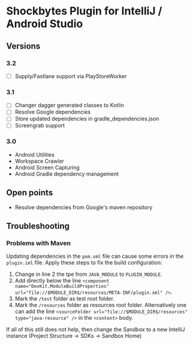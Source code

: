 # Shockbytes Plugin for IntelliJ / Android Studio

## Versions

### 3.2
-[ ] Supply/Fastlane support via PlayStoreWorker

### 3.1
-[ ] Changer dagger generated classes to Kotlin
-[ ] Resolve Google dependencies
-[ ] Store updated dependencies in gradle_dependencies.json
-[ ] Screengrab support

### 3.0
* Android Utilities
* Workspace Crawler
* Android Screen Capturing
* Android Gradle dependency management

## Open points
* Resolve dependencies from Google's maven repository

## Troubleshooting

### Problems with Maven
Updating dependencies in the `pom.xml` file can cause some errors
in the `plugin.iml` file. Apply these steps to fix the build configuration:
1. Change in line 2 the tpe from `JAVA_MODULE` to `PLUGIN_MODULE`.
2. Add directly below the line `<component name="DevKit.ModuleBuildProperties" url="file://$MODULE_DIR$/resources/META-INF/plugin.xml" />`.
3. Mark the `/test` folder as test root folder.
4. Mark the `/resources` folder as resources root folder. Alternatively one can add the line `<sourceFolder url="file://$MODULE_DIR$/resources" type="java-resource" />` in the `<content>` body. 

If all of this still does not help, then change the Sandbox to a new IntelliJ instance (Project Structure -> SDKs -> Sandbox Home)